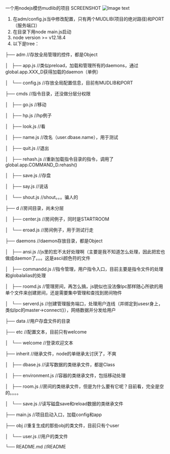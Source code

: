 一个用nodejs模仿mudlib的项目
SCREENSHOT
![Image text](https://raw.githubusercontent.com/nodemud/nodelib/main/nodelib-screenshot-01.png)
1. 在adm/config.js当中修改配置，只有两个MUDLIB(项目的绝对路径)和PORT（服务端口）
2. 在目录下用node main.js启动
3. node version >= v12.18.4
4. 以下是tree：

├── adm                  //存放全局管理的控件，都是Object

│   ├── app.js           //类似preload，加载和管理所有的daemons，通过global.app.XXX_D获得加载的daemon（单例）

│   └── config.js        //存放全局配置信息，目前有MUDLIB和PORT

├── cmds                 //指令目录，还没做分层分权限

│   ├── go.js            //移动

│   ├── hp.js            //hp例子

│   ├── look.js          //看

│   ├── name.js          //改名（user.dbase.name），用于测试

│   ├── quit.js          //退出

│   ├── rehash.js        //重新加载指令目录的指令，调用了global.app.COMMAND_D.rehash()

│   ├── save.js          //存盘

│   ├── say.js           //说话

│   └── shout.js         //shout。。。骗人的

├── d                    //房间目录，尚未分层

│   ├── center.js        //房间例子，同时是STARTROOM

│   └── eroad.js         //房间例子，用于测试行走

├── daemons              //daemon存放目录，都是Object

│   ├── ansi.js          //js里的宏不太好处理啊（主要是我不知道怎么处理，因此把宏也做成daemon了。。。这是ascii颜色符的文件

│   ├── commandd.js      //指令管理，用户指令入口，目前主要是指令文件的处理和globalalias的处理

│   ├── roomd.js         //管理房间，再怎么搞，js貌似也没法像lpc那样随心所欲的用单个文件来创建房间，还是需要集中管理和查找到房间物件

│   └── serverd.js       //创建管理服务端口，处理用户连线（并绑定到usesr身上，类似lpc的master->connect()），网络数据并分发给用户

├── data                 //用户存盘文件的目录

├── etc                  //配置文本，目前只有welcome

│   └── welcome          //登录欢迎文本

├── inherit              //继承文件，node的单继承太讨厌了，不爽

│   ├── dbase.js         //读写数据的类继承文件，都是Class

│   ├── environment.js   //容器的类继承文件，包括移动处理

│   ├── room.js          //房间的类继承文件，但是为什么要有它呢？目前看，完全是空的。。。。

│   └── save.js          //读写磁盘save和reload数据的类继承文件

├── main.js              //项目启动入口，加载config和app

├── obj                  //重复生成的那些obj的类文件，目前只有个user

│   └── user.js          //用户的类文件

└── README.md            //README


